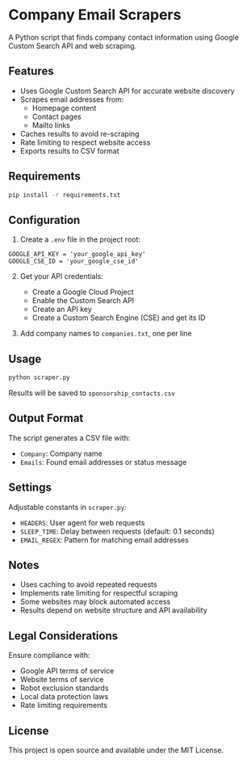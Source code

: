 # Company Email Scrapers

A Python script that finds company contact information using Google Custom Search API and web scraping.

## Features

- Uses Google Custom Search API for accurate website discovery
- Scrapes email addresses from:
  - Homepage content
  - Contact pages
  - Mailto links
- Caches results to avoid re-scraping
- Rate limiting to respect website access
- Exports results to CSV format

## Requirements

```bash
pip install -r requirements.txt
```

## Configuration

1. Create a `.env` file in the project root:
```
GOOGLE_API_KEY = 'your_google_api_key'
GOOGLE_CSE_ID = 'your_google_cse_id'
```

2. Get your API credentials:
   - Create a Google Cloud Project
   - Enable the Custom Search API
   - Create an API key
   - Create a Custom Search Engine (CSE) and get its ID

3. Add company names to `companies.txt`, one per line

## Usage

```bash
python scraper.py
```

Results will be saved to `sponsorship_contacts.csv`

## Output Format

The script generates a CSV file with:
- `Company`: Company name
- `Emails`: Found email addresses or status message

## Settings

Adjustable constants in `scraper.py`:
- `HEADERS`: User agent for web requests
- `SLEEP_TIME`: Delay between requests (default: 0.1 seconds)
- `EMAIL_REGEX`: Pattern for matching email addresses

## Notes

- Uses caching to avoid repeated requests
- Implements rate limiting for respectful scraping
- Some websites may block automated access
- Results depend on website structure and API availability

## Legal Considerations

Ensure compliance with:
- Google API terms of service
- Website terms of service
- Robot exclusion standards
- Local data protection laws
- Rate limiting requirements

## License

This project is open source and available under the MIT License.